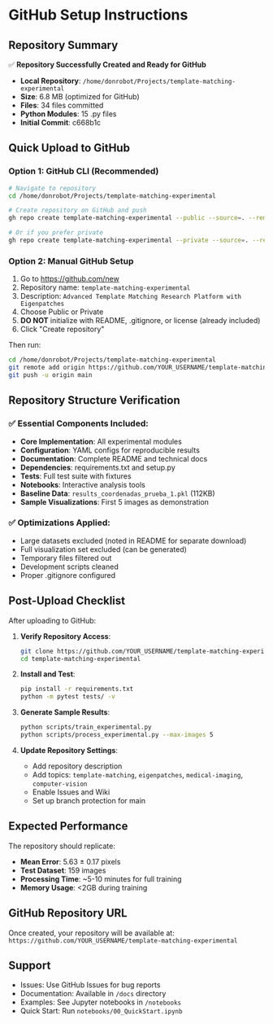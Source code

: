 # GitHub Setup Instructions

## Repository Summary

✅ **Repository Successfully Created and Ready for GitHub**

- **Local Repository**: `/home/donrobot/Projects/template-matching-experimental`
- **Size**: 6.8 MB (optimized for GitHub)
- **Files**: 34 files committed
- **Python Modules**: 15 .py files
- **Initial Commit**: c668b1c

## Quick Upload to GitHub

### Option 1: GitHub CLI (Recommended)
```bash
# Navigate to repository
cd /home/donrobot/Projects/template-matching-experimental

# Create repository on GitHub and push
gh repo create template-matching-experimental --public --source=. --remote=origin --push

# Or if you prefer private
gh repo create template-matching-experimental --private --source=. --remote=origin --push
```

### Option 2: Manual GitHub Setup
1. Go to https://github.com/new
2. Repository name: `template-matching-experimental`
3. Description: `Advanced Template Matching Research Platform with Eigenpatches`
4. Choose Public or Private
5. **DO NOT** initialize with README, .gitignore, or license (already included)
6. Click "Create repository"

Then run:
```bash
cd /home/donrobot/Projects/template-matching-experimental
git remote add origin https://github.com/YOUR_USERNAME/template-matching-experimental.git
git push -u origin main
```

## Repository Structure Verification

### ✅ Essential Components Included:
- **Core Implementation**: All experimental modules
- **Configuration**: YAML configs for reproducible results
- **Documentation**: Complete README and technical docs
- **Dependencies**: requirements.txt and setup.py
- **Tests**: Full test suite with fixtures
- **Notebooks**: Interactive analysis tools
- **Baseline Data**: `results_coordenadas_prueba_1.pkl` (112KB)
- **Sample Visualizations**: First 5 images as demonstration

### ✅ Optimizations Applied:
- Large datasets excluded (noted in README for separate download)
- Full visualization set excluded (can be generated)
- Temporary files filtered out
- Development scripts cleaned
- Proper .gitignore configured

## Post-Upload Checklist

After uploading to GitHub:

1. **Verify Repository Access**:
   ```bash
   git clone https://github.com/YOUR_USERNAME/template-matching-experimental.git
   cd template-matching-experimental
   ```

2. **Install and Test**:
   ```bash
   pip install -r requirements.txt
   python -m pytest tests/ -v
   ```

3. **Generate Sample Results**:
   ```bash
   python scripts/train_experimental.py
   python scripts/process_experimental.py --max-images 5
   ```

4. **Update Repository Settings**:
   - Add repository description
   - Add topics: `template-matching`, `eigenpatches`, `medical-imaging`, `computer-vision`
   - Enable Issues and Wiki
   - Set up branch protection for main

## Expected Performance

The repository should replicate:
- **Mean Error**: 5.63 ± 0.17 pixels
- **Test Dataset**: 159 images
- **Processing Time**: ~5-10 minutes for full training
- **Memory Usage**: <2GB during training

## GitHub Repository URL

Once created, your repository will be available at:
`https://github.com/YOUR_USERNAME/template-matching-experimental`

## Support

- Issues: Use GitHub Issues for bug reports
- Documentation: Available in `/docs` directory
- Examples: See Jupyter notebooks in `/notebooks`
- Quick Start: Run `notebooks/00_QuickStart.ipynb`